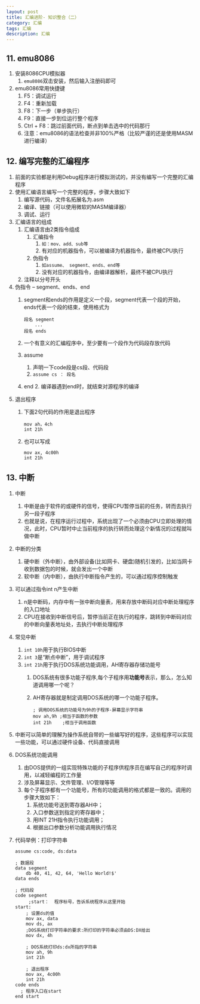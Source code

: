 ```yaml
---
layout: post
title: 汇编进阶- 知识整合（二）
category: 汇编
tags: 汇编
description: 汇编
---
```


## 11. emu8086
1. 安装8086CPU模拟器
    1. `emu8086`双击安装，然后输入注册码即可
2. emu8086常用快捷键 
    1. F5：调试运行
    2. F4：重新加载
    3. F8：下一步（单步执行）
    4. F9：直接一步到位运行整个程序
    5. Ctrl + F8：跳过前面代码，断点到单击选中的代码那行
    6. 注意：emu8086的语法检查并非100%严格（比较严谨的还是使用MASM进行编译）

## 12. 编写完整的汇编程序
1. 前面的实验都是利用Debug程序进行模拟测试的，并没有编写一个完整的汇编程序
2. 使用汇编语言编写一个完整的程序，步骤大致如下
    1. 编写源代码，文件名拓展名为.asm
    2. 编译、链接（可以使用微软的MASM编译器）
    3. 调试、运行
3. 汇编语言的组成 
    1. 汇编语言由2类指令组成
        1. 汇编指令
            1. `如：mov、add、sub等`
            2. 有对应的机器指令，可以被编译为机器指令，最终被CPU执行
        2. 伪指令
            1. `如assume、 segment、ends、end等`
            2. 没有对应的机器指令，由编译器解析，最终不被CPU执行
    2. 注释以分号开头
4. 伪指令 – segment、ends、end 
    1. segment和ends的作用是定义一个段，segment代表一个段的开始，ends代表一个段的结束，使用格式为
        
        ```
        段名 segment
            ...
        段名 ends
        ```
    2. 一个有意义的汇编程序中，至少要有一个段作为代码段存放代码
    3. assume
        1. 声明一下code段是cs段、代码段
        2. `assume cs ： 段名`
    2. end
        2. 编译器遇到end时，就结束对源程序的编译
5. 退出程序
    1. 下面2句代码的作用是退出程序
        
        ```
        mov ah，4ch
        int 21h
        ```
    2. 也可以写成
        
        ```
        mov ax, 4c00h
        int 21h
        ```

## 13. 中断
1. 中断
    1. 中断是由于软件的或硬件的信号，使得CPU暂停当前的任务，转而去执行另一段子程序
    2. 也就是说，在程序运行过程中，系统出现了一个必须由CPU立即处理的情况，此时，CPU暂时中止当前程序的执行转而处理这个新情况的过程就叫做中断
2. 中断的分类
    1. 硬中断（外中断），由外部设备(比如网卡、硬盘)随机引发的，比如当网卡收到数据包的时候，就会发出一个中断
    2. 软中断（内中断），由执行中断指令产生的，可以通过程序控制触发
3. 可以通过指令int n产生中断
    1. n是中断码，内存中有一张中断向量表，用来存放中断码对应中断处理程序的入口地址
    2. CPU在接收到中断信号后，暂停当前正在执行的程序，跳转到中断码对应的中断向量表地址处，去执行中断处理程序
4. 常见中断
    1. `int 10h`用于执行BIOS中断
    2. `int 3`是“断点中断”，用于调试程序
    3. `int 21h`用于执行DOS系统功能调用，AH寄存器存储功能号
        1. DOS系统有很多功能子程序,每个子程序用**功能号**表示，那么，怎么知道调用哪一个呢？ 
        2. AH寄存器就是制定调用DOS系统的哪一个功能子程序。
            
            ```
            ; 调用DOS系统的功能号为9h的子程序-屏幕显示字符串
            mov ah,9h ;相当于函数的参数
            int 21h    ;相当于调用函数
            ```
4. 中断可以简单的理解为操作系统自带的一些编写好的程序，这些程序可以实现一些功能，可以通过硬件设备、代码直接调用
5. DOS系统功能调用 
    1. 由DOS提供的一组实现特殊功能的子程序供程序员在编写自己的程序时调用，以减轻编程的工作量
    2. 涉及屏幕显示、文件管理、I/O管理等等
    3. 每个子程序都有一个功能号，所有的功能调用的格式都是一致的。调用的步骤大致如下：
        1. 系统功能号送到寄存器AH中；
        2. 入口参数送到指定的寄存器中；
        3. 用INT 21H指令执行功能调用；
        4. 根据出口参数分析功能调用执行情况 
6. 代码举例：打印字符串
    
    ```
    assume cs:code, ds:data

    ; 数据段
    data segment
        db 40, 41, 42, 64, 'Hello World!$' 
    data ends
    
    ; 代码段
    code segment  
         ;start：  程序标号，告诉系统程序从这里开始 
    start:    
        ; 设置ds的值
        mov ax, data
        mov ds, ax   
        ;DOS系统打印字符串的要求:所打印的字符串必须由DS:DX给出
        mov dx, 4h
        
        ; DOS系统打印ds:dx所指的字符串 
        mov ah, 9h
        int 21h
    
        ; 退出程序
        mov ax, 4c00h
        int 21h
    code ends  
      ; 程序入口在start
    end start 

    ```


